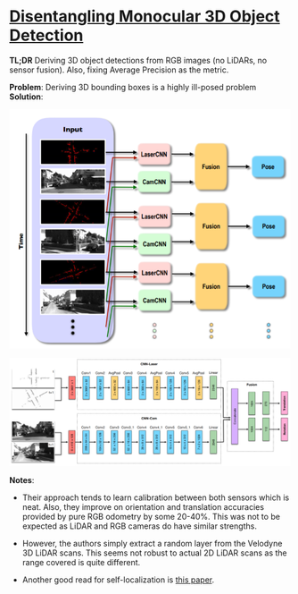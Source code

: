 # [Disentangling Monocular 3D Object Detection](http://openaccess.thecvf.com/content_ICCV_2019/papers/Simonelli_Disentangling_Monocular_3D_Object_Detection_ICCV_2019_paper.pdf)

**TL;DR** Deriving 3D object detections from RGB images (no LiDARs, no sensor fusion). Also, fixing Average Precision as the metric.

**Problem**: Deriving 3D bounding boxes is a highly ill-posed problem
**Solution**: 

![General fusion idea. Temporal information is incorporated.](../images/2dlidarrgbfuse.png)

![Architecture of the proposed network. Each block of the illustration presents the size of the tensors.](../images/2dlidarrgbfuse_architecture.png)

**Notes**:
* Their approach tends to learn calibration between both sensors which is neat. Also, they improve on orientation and translation accuracies provided by pure RGB odometry by some 20-40%. This was not to be expected as LiDAR and RGB cameras do have similar strengths.

* However, the authors simply extract a random layer from the Velodyne 3D LiDAR scans. This seems not robust to actual 2D LiDAR scans as the range covered is quite different.
* Another good read for self-localization is [this paper](https://www.sciencedirect.com/science/article/pii/S0386111217301206).

